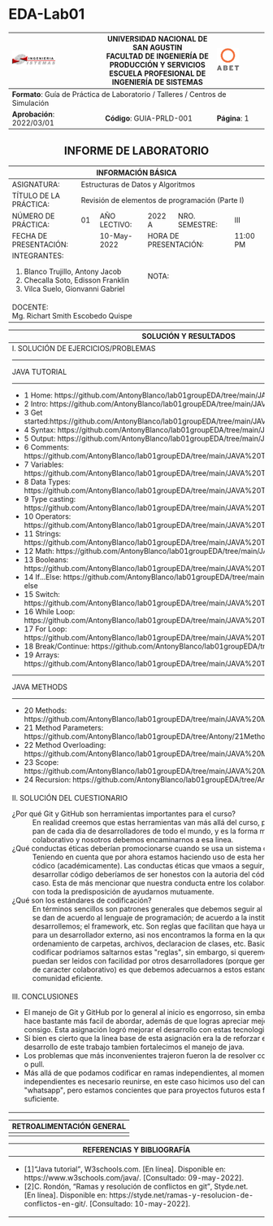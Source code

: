 # EDA-Lab01
<table>
    <theader>
        <tr>
            <td><img src="https://github.com/rescobedoq/pw2/blob/main/epis.png?raw=true" alt="EPIS" style="width:50%; height:auto"/></td>
            <th>
                <span style="font-weight:bold;">UNIVERSIDAD NACIONAL DE SAN AGUSTIN</span><br />
                <span style="font-weight:bold;">FACULTAD DE INGENIERÍA DE PRODUCCIÓN Y SERVICIOS</span><br />
                <span style="font-weight:bold;">ESCUELA PROFESIONAL DE INGENIERÍA DE SISTEMAS</span>
            </th>
            <td><img src="https://github.com/rescobedoq/pw2/blob/main/abet.png?raw=true" alt="ABET" style="width:50%; height:auto"/></td>
        </tr>
    </theader>
    <tbody>
        <tr><td colspan="3"><span style="font-weight:bold;">Formato</span>: Guía de Práctica de Laboratorio / Talleres / Centros de Simulación</td></tr>
        <tr><td><span style="font-weight:bold;">Aprobación</span>:  2022/03/01</td><td><span style="font-weight:bold;">Código</span>: GUIA-PRLD-001</td><td><span style="font-weight:bold;">Página</span>: 1</td></tr>
    </tbody>
</table>
</div>
<div align="center">
    <span style="font-weight:bold;"><h2>INFORME DE LABORATORIO</h2></span>
</div>


<table>
<theader>
    <tr><th colspan="6" style="width:50%; height:auto; text-align:center">INFORMACIÓN BÁSICA</th></tr>
</theader>
<tbody>
    <tr>
        <td>ASIGNATURA:</td><td colspan="5">Estructuras de Datos y Algoritmos</td>
    </tr>
    <tr>
        <td>TÍTULO DE LA PRÁCTICA:</td><td colspan="5">Revisión de elementos de programación (Parte I)</td>
    </tr>
    <tr>
        <td>NÚMERO DE PRÁCTICA:</td><td>01</td><td>AÑO LECTIVO:</td><td>2022 A</td><td>NRO. SEMESTRE:</td><td>III</td>
    </tr>
    <tr>
        <td colspan="2">FECHA DE PRESENTACIÓN:</td><td>10-May-2022</td><td colspan="2">HORA DE PRESENTACIÓN:</td><td>11:00 PM</td>
    </tr>
    <tr>
        <td colspan="3">INTEGRANTES:
        <ol>
        <li>Blanco Trujillo, Antony Jacob</li>
        <li>Checalla Soto, Edisson Franklin</li>
        <li>Vilca Suelo, Gionvanni Gabriel</li>
        </ol>
        </td>
        <td colspan="2"> NOTA:</td>
        <td>     </td>
    </tr>
    <tr>
        <td colspan="6">DOCENTE:<br>
        Mg. Richart Smith Escobedo Quispe
        </td>
    </tr>
</tdbody>
</table>

<table>
    <theader>
        <tr>
            <th style="text-align:center">SOLUCIÓN Y RESULTADOS</th>
        </tr>
    </theader>
    <tbody>
        <tr>
            <td>
            I. SOLUCIÓN DE EJERCICIOS/PROBLEMAS<br>
		<hr>
		JAVA TUTORIAL
		<hr>
                <ul>
                	<li>1 Home: https://github.com/AntonyBlanco/lab01groupEDA/tree/main/JAVA%20TUTORIAL/1Home</li>
			<li>2 Intro: https://github.com/AntonyBlanco/lab01groupEDA/tree/main/JAVA%20TUTORIAL/2Intro</li>
			<li>3 Get started:https://github.com/AntonyBlanco/lab01groupEDA/tree/main/JAVA%20TUTORIAL/3GetStarted</li>
			<li>4 Syntax: https://github.com/AntonyBlanco/lab01groupEDA/tree/main/JAVA%20TUTORIAL/4Syntax</li>
			<li>5 Output: https://github.com/AntonyBlanco/lab01groupEDA/tree/main/JAVA%20TUTORIAL/5Output</li>
			<li>6 Comments: https://github.com/AntonyBlanco/lab01groupEDA/tree/main/JAVA%20TUTORIAL/6Comments</li>
			<li>7 Variables: https://github.com/AntonyBlanco/lab01groupEDA/tree/main/JAVA%20TUTORIAL/7Variables</li>
			<li>8 Data Types: https://github.com/AntonyBlanco/lab01groupEDA/tree/main/JAVA%20TUTORIAL/8DataTypes</li>
			<li>9 Type casting: https://github.com/AntonyBlanco/lab01groupEDA/tree/main/JAVA%20TUTORIAL/9TypeCasting</li>
			<li>10 Operators: https://github.com/AntonyBlanco/lab01groupEDA/tree/main/JAVA%20TUTORIAL/10Operators</li>
			<li>11 Strings: https://github.com/AntonyBlanco/lab01groupEDA/tree/main/JAVA%20TUTORIAL/11Strings</li>
			<li>12 Math: https://github.com/AntonyBlanco/lab01groupEDA/tree/main/JAVA%20TUTORIAL/12Math</li>
			<li>13 Booleans: https://github.com/AntonyBlanco/lab01groupEDA/tree/main/JAVA%20TUTORIAL/13Booleans</li>
			<li>14 If...Else: https://github.com/AntonyBlanco/lab01groupEDA/tree/main/JAVA%20TUTORIAL/14if-else</li>
			<li>15 Switch: https://github.com/AntonyBlanco/lab01groupEDA/tree/main/JAVA%20TUTORIAL/15Switch</li>
			<li>16 While Loop: https://github.com/AntonyBlanco/lab01groupEDA/tree/main/JAVA%20TUTORIAL/16WhileLoop</li>
			<li>17 For Loop: https://github.com/AntonyBlanco/lab01groupEDA/tree/main/JAVA%20TUTORIAL/17ForLoop</li>
			<li>18 Break/Continue: https://github.com/AntonyBlanco/lab01groupEDA/tree/Antony/18BreakContinue</li>
			<li>19 Arrays: https://github.com/AntonyBlanco/lab01groupEDA/tree/main/JAVA%20TUTORIAL/19Arrays</li>
                </ul>
		<hr>
		JAVA METHODS
		<hr>
                <ul>
			<li>20 Methods: https://github.com/AntonyBlanco/lab01groupEDA/tree/main/JAVA%20METHODS/20Methods</li>
			<li>21 Method Parameters: https://github.com/AntonyBlanco/lab01groupEDA/tree/Antony/21MethodParameters</li>
			<li>22 Method Overloading: https://github.com/AntonyBlanco/lab01groupEDA/tree/main/JAVA%20METHODS/22Overloading</li>
			<li>23 Scope: https://github.com/AntonyBlanco/lab01groupEDA/tree/main/JAVA%20METHODS/23Scope</li>
			<li>24 Recursion: https://github.com/AntonyBlanco/lab01groupEDA/tree/Antony/24Recursion</li>
                </ul>
            </td>
        </tr>
        <tr>
            <td>
            II. SOLUCIÓN DEL CUESTIONARIO<br>
		<dl>
                    <dt>¿Por qué Git y GitHub son herramientas importantes para el curso?</dt>
                    	<dd>En realidad creemos que estas herramientas van más allá del curso, pues son tecnologías que es el pan de cada dia de desarrolladores de todo el mundo, y es la forma más optima de trabajo colaborativo y nosotros debemos encaminarnos a esa linea.
		    	</dd>
                    <dt>¿Qué conductas éticas deberían promocionarse cuando se usa un sistema de control de versiones?</dt>
                    	<dd> Teniendo en cuenta que por ahora estamos haciendo uso de esta herramienta para el control de códico (académicamente). Las conductas éticas que vmaos a seguir, es la de que al momento de desarrollar código deberíamos de ser honestos con la autoria del código, y referenciar si fuera el caso. Esta de más mencionar que nuestra conducta entre los colaboradores siempre será cordial y con toda la predisposición de ayudarnos mutuamente.  
			</dd>
                    <dt>¿Qué son los estándares de codificación?</dt>
                    	<dd>En términos sencillos son patrones generales que debemos seguir al momento de codificar, estos se dan de acuerdo al lenguaje de programación; de acuerdo a la institución para que desarrollemos; el framework, etc. Son reglas que facilitan que haya un entendimiento de código para un desarrollador externo, asi nos encontramos la forma en la que se declaran las variables, el ordenamiento de carpetas, archivos, declaracion de clases, etc. Basicamente si hablamos de codificar podriamos saltarnos estas "reglas", sin embargo, si queremos que nuestros proyectos puedan ser leidos con facilidad por otros desarrolladores (porque generalmente los proyectos son de caracter colaborativo) es que debemos adecuarnos a estos estandares para poder tener una comunidad eficiente.
		    	</dd>
		</dl>
            </td>
        </tr>
        <tr>
            <td>
            III. CONCLUSIONES<br>
                <ul>
                    <li>
		    El manejo de Git y GitHub por lo general al inicio es engorroso, sin embargo, con el uso prolongado se hace bastante más facil de abordar, además de que logras apreciar mejor los beneficios que trae consigo. Esta asignación logró mejorar el desarrollo con estas tecnologias. 
		    </li>
                    <li>
		    Si bien es cierto que la linea base de esta asignación era la de reforzar el uso de Git y de GitHub, en el desarrollo de este trabajo tambien fortalecimos el manejo de java.
		    </li>
                    <li>Los problemas que más inconvenientes trajeron fueron la de resolver conflictos al momento del push o pull.</li>
		    <li>Más allá de que podamos codificar en ramas independientes, al momento de unificar los proyectos independientes es necesario reunirse, en este caso hicimos uso del canal de comunicación "whatsapp", pero estamos concientes que para proyectos futuros esta forma de trabajo no será suficiente.</li>
                </ul>
            </td>
        </tr>
    </tbody>
</table>

<table>
    <theader>
        <tr>
            <th style="text-align:center">RETROALIMENTACIÓN GENERAL</th>
        </tr>
    </theader>
    <tbody>
        <tr>
            <td>
            </td>
        </tr>
    </tbody>
</table>

<table>
    <theader>
        <tr>
            <th style="text-align:center">REFERENCIAS Y BIBLIOGRAFÍA</th>
        </tr>
    </theader>
    <tbody>
        <tr>
            <td>
                <ul>
			<li>
			[1]“Java tutorial”, W3schools.com. [En línea]. Disponible en: https://www.w3schools.com/java/. [Consultado: 09-may-2022].
			</li>
			<li>
		[2]C. Rondón, “Ramas y resolución de conflictos en git”, Styde.net. [En línea]. Disponible en: https://styde.net/ramas-y-resolucion-de-conflictos-en-git/. [Consultado: 10-may-2022].</li>
                </ul>
            </td>
        </tr>
    </tbody>
</table>

